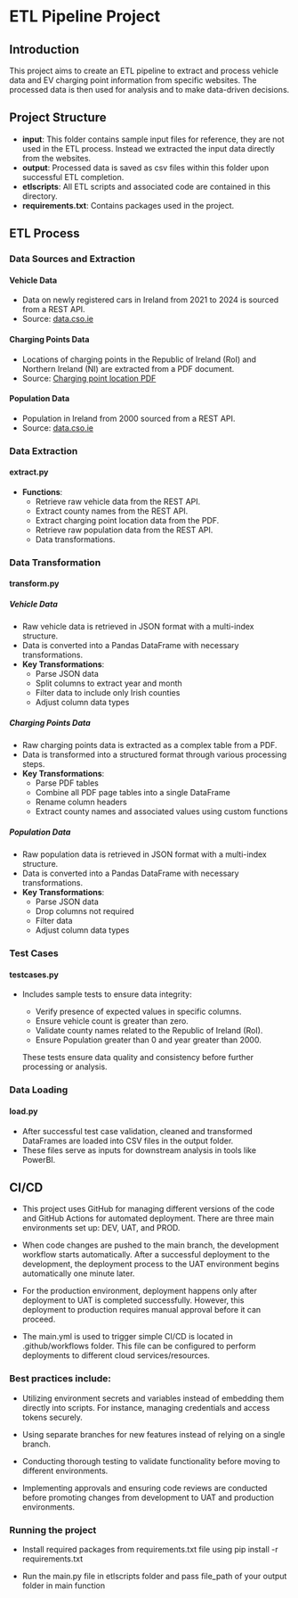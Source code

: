 # ETL Pipeline Project

## Introduction

This project aims to create an ETL pipeline to extract and process vehicle data and EV charging point information from specific websites. The processed data is then used for analysis and to make data-driven decisions.

## Project Structure

- **input**: This folder contains sample input files for reference, they are not used in the ETL process. Instead we extracted the input data directly from the websites.
- **output**: Processed data is saved as csv files within this folder upon successful ETL completion.
- **etlscripts**: All ETL scripts and associated code are contained in this directory.
- **requirements.txt**: Contains packages used in the project.

## ETL Process

### Data Sources and Extraction

#### Vehicle Data

- Data on newly registered cars in Ireland from 2021 to 2024 is sourced from a REST API.
- Source: [data.cso.ie](https://ws.cso.ie/public/api.restful/PxStat.Data.Cube_API.ReadDataset/TEM27/JSON-stat/2.0/en)

#### Charging Points Data

- Locations of charging points in the Republic of Ireland (RoI) and Northern Ireland (NI) are extracted from a PDF document.
- Source: [Charging point location PDF](https://esb.ie/what-we-do/ecars/charge-point-map)

#### Population Data

- Population in Ireland from 2000 sourced from a REST API.
- Source: [data.cso.ie](https://ws.cso.ie/public/api.restful/PxStat.Data.Cube_API.ReadDataset/FY001/JSON-stat/2.0/en)

### Data Extraction

#### extract.py

- **Functions**:
  - Retrieve raw vehicle data from the REST API.
  - Extract county names from the REST API.
  - Extract charging point location data from the PDF.
  - Retrieve raw population data from the REST API.
  - Data transformations.

### Data Transformation

#### transform.py

##### Vehicle Data

- Raw vehicle data is retrieved in JSON format with a multi-index structure.
- Data is converted into a Pandas DataFrame with necessary transformations.
- **Key Transformations**:
  - Parse JSON data
  - Split columns to extract year and month
  - Filter data to include only Irish counties
  - Adjust column data types

##### Charging Points Data

- Raw charging points data is extracted as a complex table from a PDF.
- Data is transformed into a structured format through various processing steps.
- **Key Transformations**:
  - Parse PDF tables
  - Combine all PDF page tables into a single DataFrame
  - Rename column headers
  - Extract county names and associated values using custom functions

##### Population Data

- Raw population data is retrieved in JSON format with a multi-index structure.
- Data is converted into a Pandas DataFrame with necessary transformations.
- **Key Transformations**:
  - Parse JSON data
  - Drop columns not required
  - Filter data
  - Adjust column data types

### Test Cases

#### testcases.py

- Includes sample tests to ensure data integrity:
  - Verify presence of expected values in specific columns.
  - Ensure vehicle count is greater than zero.
  - Validate county names related to the Republic of Ireland (RoI).
  - Ensure Population greater than 0 and year greater than 2000.
  
  These tests ensure data quality and consistency before further processing or analysis.

### Data Loading

#### load.py

- After successful test case validation, cleaned and transformed DataFrames are loaded into CSV files in the output folder.
- These files serve as inputs for downstream analysis in tools like PowerBI.

## CI/CD 

- This project uses GitHub for managing different versions of the code and GitHub Actions for automated deployment. There are three main environments set up: DEV, UAT, and PROD. 

- When code changes are pushed to the main branch, the development workflow starts automatically. After a successful deployment to the development, the deployment process to the UAT environment begins automatically one minute later. 

- For the production environment, deployment happens only after deployment to UAT is completed successfully. However, this deployment to production requires manual approval before it can proceed.

- The main.yml is used to trigger simple CI/CD is located in .github/workflows folder. This file can be configured to perform deployments to different cloud services/resources.

### Best practices include:

- Utilizing environment secrets and variables instead of embedding them directly into scripts. For instance, managing credentials and access tokens securely.

- Using separate branches for new features instead of relying on a single branch. 
  
- Conducting thorough testing to validate functionality before moving to different environments.
  
- Implementing approvals and ensuring code reviews are conducted before promoting changes from development to UAT and production environments.

### Running the project

- Install required packages from requirements.txt file using pip install -r requirements.txt

- Run the main.py file in etlscripts folder and pass file_path of your output folder in main function
